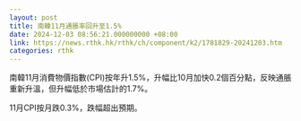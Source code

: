 ```yaml
---
layout: post
title: 南韓11月通脹率回升至1.5%
date: 2024-12-03 08:56:21.000000000 +08:00
link: https://news.rthk.hk/rthk/ch/component/k2/1781829-20241203.htm
categories: rthk
---
```


南韓11月消費物價指數(CPI)按年升1.5%，升幅比10月加快0.2個百分點，反映通脹重新升溫，但升幅低於市場估計的1.7%。

11月CPI按月跌0.3%，跌幅超出預期。
